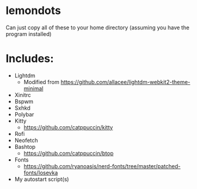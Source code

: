 # lemondots
Can just copy all of these to your home directory (assuming you have the program installed) </br>

# Includes: </br>
 - Lightdm
   - Modified from https://github.com/allacee/lightdm-webkit2-theme-minimal
 - Xinitrc
 - Bspwm
 - Sxhkd
 - Polybar
 - Kitty
   - https://github.com/catppuccin/kitty
 - Rofi
 - Neofetch
 - Bashtop
   - https://github.com/catppuccin/btop
 - Fonts
   - https://github.com/ryanoasis/nerd-fonts/tree/master/patched-fonts/Iosevka
 - My autostart script(s)
